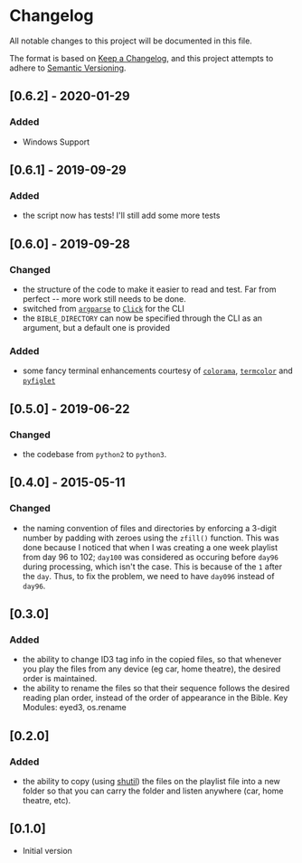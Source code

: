 # Changelog

All notable changes to this project will be documented in this file.

The format is based on [Keep a Changelog](https://keepachangelog.com/en/1.0.0/),
and this project attempts to adhere to [Semantic Versioning](https://semver.org/spec/v2.0.0.html).

## [0.6.2] - 2020-01-29

### Added

- Windows Support


## [0.6.1] - 2019-09-29

### Added

- the script now has tests! I'll still add some more tests

## [0.6.0] - 2019-09-28

### Changed

- the structure of the code to make it easier to read and test. Far from perfect -- more work still needs to be done.
- switched from [`argparse`](https://docs.python.org/3/library/argparse.html) to [`Click`](https://click.palletsprojects.com/en/7.x/) for the CLI
- the `BIBLE_DIRECTORY` can now be specified through the CLI as an argument, but a default one is provided

### Added

- some fancy terminal enhancements courtesy of [`colorama`](https://github.com/tartley/colorama), [`termcolor`](https://pypi.org/project/termcolor/) and [`pyfiglet`](https://github.com/pwaller/pyfiglet)

## [0.5.0] - 2019-06-22

### Changed

- the codebase from `python2` to `python3`.

## [0.4.0] - 2015-05-11

### Changed

- the naming convention of files and directories by enforcing a 3-digit number by padding with zeroes using the `zfill()` function. This was done because I noticed that when I was creating a one week playlist from day 96 to 102; `day100` was considered as occuring before `day96` during processing, which isn't the case. This is because of the `1` after the `day`. Thus, to fix the problem, we need to have `day096` instead of `day96`.

## [0.3.0]

### Added

- the ability to change ID3 tag info in the copied files, so that whenever you play the files from any device (eg car, home theatre), the desired order is maintained.
- the ability to rename the files so that their sequence follows the desired reading plan order, instead of the order of appearance in the Bible. Key Modules: eyed3, os.rename

## [0.2.0]

### Added

- the ability to copy (using [shutil](https://docs.python.org/3/library/shutil.html)) the files on the playlist file into a new folder so that you can carry the folder and listen anywhere (car, home theatre, etc).

## [0.1.0]

- Initial version
